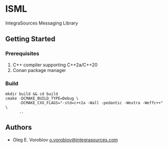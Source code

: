 # ISML

IntegraSources Messaging Library

## Getting Started

### Prerequisites

1. C++ compiler supporting C++2a/C++20
2. Conan package manager

### Build

```shell
mkdir build && cd build
cmake -DCMAKE_BUILD_TYPE=Debug \
      -DCMAKE_CXX_FLAGS="-std=c++2a -Wall -pedantic -Wextra -Weffc++" \
      ..
```

## Authors

- Oleg E. Vorobiov <o.vorobiov@integrasources.com>
